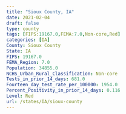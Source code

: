 ```yaml
---
title: "Sioux County, IA"
date: 2021-02-04
draft: false
type: county
tags: [FIPS:19167.0,FEMA:7.0,Non-core,Red]
categories: [IA]
County: Sioux County
State: IA
FIPS: 19167.0
FEMA_Region: 7.0
Population: 34855.0
NCHS_Urban_Rural_Classification: Non-core
Tests_in_prior_14_days: 681.0
Fourteen_day_test_rate_per_100000: 1954.0
Percent_Positivity_in_prior_14_days: 0.116
Level: Red
url: /states/IA/sioux-county
---
```




